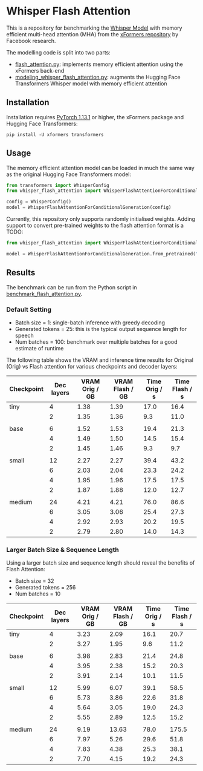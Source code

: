 # Whisper Flash Attention

This is a repository for benchmarking the [Whisper Model](https://arxiv.org/abs/2212.04356) with memory efficient multi-head
attention (MHA) from the [xFormers repository](https://github.com/facebookresearch/xformers) by Facebook research.

The modelling code is split into two parts:
* [flash_attention.py](whisper_flash_attention/flash_attention.py): implements memory efficient attention using the xFormers back-end
* [modeling_whisper_flash_attention.py](whisper_flash_attention/modeling_whisper_flash_attention.py): augments the Hugging Face Transformers Whisper model with memory efficient attention

## Installation
Installation requires [PyTorch 1.13.1](https://pytorch.org/get-started/locally/) or higher, the xFormers package and 
Hugging Face Transformers:
```
pip install -U xformers transformers
```

## Usage
The memory efficient attention model can be loaded in much the same way as the original Hugging Face Transformers model:
```python
from transformers import WhisperConfig
from whisper_flash_attention import WhisperFlashAttentionForConditionalGeneration

config = WhisperConfig()
model = WhisperFlashAttentionForConditionalGeneration(config)
```
Currently, this repository only supports randomly initialised weights. Adding support to convert pre-trained weights to 
the flash attention format is a TODO:
```python
from whisper_flash_attention import WhisperFlashAttentionForConditionalGeneration

model = WhisperFlashAttentionForConditionalGeneration.from_pretrained("openai/whisper-tiny.en")
```

## Results
The benchmark can be run from the Python script in [benchmark_flash_attention.py](benchmark_flash_attention.py). 

### Default Setting
* Batch size = 1: single-batch inference with greedy decoding
* Generated tokens = 25: this is the typical output sequence length for speech
* Num batches = 100: benchmark over multiple batches for a good estimate of runtime

The following table shows the VRAM and inference time results for Original (Orig) vs Flash attention for 
various checkpoints and decoder layers:

| Checkpoint | Dec layers | VRAM Orig / GB | VRAM Flash / GB | Time Orig / s | Time Flash / s |
|------------|------------|----------------|-----------------|---------------|----------------|
| tiny       | 4          | 1.38           | 1.39            | 17.0          | 16.4           |
|            | 2          | 1.35           | 1.36            | 9.3           | 11.0           |
|            |            |                |                 |               |                |
| base       | 6          | 1.52           | 1.53            | 19.4          | 21.3           |
|            | 4          | 1.49           | 1.50            | 14.5          | 15.4           |
|            | 2          | 1.45           | 1.46            | 9.3           | 9.7            |
|            |            |                |                 |               |                |
| small      | 12         | 2.27           | 2.27            | 39.4          | 43.2           |
|            | 6          | 2.03           | 2.04            | 23.3          | 24.2           |
|            | 4          | 1.95           | 1.96            | 17.5          | 17.5           |
|            | 2          | 1.87           | 1.88            | 12.0          | 12.7           |
|            |            |                |                 |               |                |
| medium     | 24         | 4.21           | 4.21            | 76.0          | 86.6           |
|            | 6          | 3.05           | 3.06            | 25.4          | 27.3           |
|            | 4          | 2.92           | 2.93            | 20.2          | 19.5           |
|            | 2          | 2.79           | 2.80            | 14.0          | 14.3           |

### Larger Batch Size & Sequence Length
Using a larger batch size and sequence length should reveal the benefits of Flash Attention:
* Batch size = 32
* Generated tokens = 256
* Num batches = 10

| Checkpoint | Dec layers | VRAM Orig / GB | VRAM Flash / GB | Time Orig / s | Time Flash / s |
|------------|------------|----------------|-----------------|---------------|----------------|
| tiny       | 4          | 3.23           | 2.09            | 16.1          | 20.7           |
|            | 2          | 3.27           | 1.95            | 9.6           | 11.2           |
|            |            |                |                 |               |                |
| base       | 6          | 3.98           | 2.83            | 21.4          | 24.8           |
|            | 4          | 3.95           | 2.38            | 15.2          | 20.3           |
|            | 2          | 3.91           | 2.14            | 10.1          | 11.5           |
|            |            |                |                 |               |                |
| small      | 12         | 5.99           | 6.07            | 39.1          | 58.5           |
|            | 6          | 5.73           | 3.86            | 22.6          | 31.8           |
|            | 4          | 5.64           | 3.05            | 19.0          | 24.3           |
|            | 2          | 5.55           | 2.89            | 12.5          | 15.2           |
|            |            |                |                 |               |                |
| medium     | 24         | 9.19           | 13.63           | 78.0          | 175.5          |
|            | 6          | 7.97           | 5.26            | 29.6          | 51.8           |
|            | 4          | 7.83           | 4.38            | 25.3          | 38.1           |
|            | 2          | 7.70           | 4.15            | 19.2          | 24.3           |
